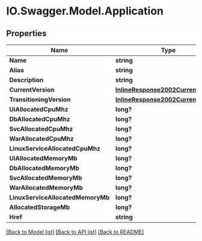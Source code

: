 # IO.Swagger.Model.Application
## Properties

Name | Type | Description | Notes
------------ | ------------- | ------------- | -------------
**Name** | **string** |  | [optional] 
**Alias** | **string** |  | [optional] 
**Description** | **string** |  | [optional] 
**CurrentVersion** | [**InlineResponse2002CurrentVersion**](InlineResponse2002CurrentVersion.md) |  | [optional] 
**TransitioningVersion** | [**InlineResponse2002CurrentVersion**](InlineResponse2002CurrentVersion.md) |  | [optional] 
**UiAllocatedCpuMhz** | **long?** |  | [optional] 
**DbAllocatedCpuMhz** | **long?** |  | [optional] 
**SvcAllocatedCpuMhz** | **long?** |  | [optional] 
**WarAllocatedCpuMhz** | **long?** |  | [optional] 
**LinuxServiceAllocatedCpuMhz** | **long?** |  | [optional] 
**UiAllocatedMemoryMb** | **long?** |  | [optional] 
**DbAllocatedMemoryMb** | **long?** |  | [optional] 
**SvcAllocatedMemoryMb** | **long?** |  | [optional] 
**WarAllocatedMemoryMb** | **long?** |  | [optional] 
**LinuxServiceAllocatedMemoryMb** | **long?** |  | [optional] 
**AllocatedStorageMb** | **long?** |  | [optional] 
**Href** | **string** |  | [optional] 

[[Back to Model list]](../README.md#documentation-for-models) [[Back to API list]](../README.md#documentation-for-api-endpoints) [[Back to README]](../README.md)

